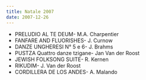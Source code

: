 ```yaml
---
title: Natale 2007
date: 2007-12-26
---
```

  * PRELUDIO AL TE DEUM- M.A. Charpentier
  * FANFARE AND FLUORISHES- J. Curnow
  * DANZE UNGHERESI N° 5 e 6- J. Brahms
  * PUSTZA Quattro danze tzigane- Jan Van der Roost
  * JEWISH FOLKSONG SUITE- R. Kernen
  * RIKUDIM- J. Van der Roost
  * CORDILLERA DE LOS ANDES- A. Malando

&nbsp;
